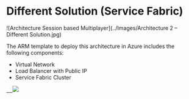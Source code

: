 # Different Solution (Service Fabric)

![Architecture Session based Multiplayer](../Images/Architecture 2 – Different Solution.jpg)


The ARM template to deploy this architecture in Azure includes the following components:

* Virtual Network
* Load Balancer with Public IP
* Service Fabric Cluster




<a href="https://portal.azure.com/#create/Microsoft.Template/uri/https%3A%2F%2Fraw.githubusercontent.com%2Fdx-ted-emea%2FAzureGamingArchitecture%2Fmaster%2FDifferentSolution-ServiceFabric%2Fazuredeploy.json" target="_blank">    <img src="http://azuredeploy.net/deploybutton.png"/></a>
